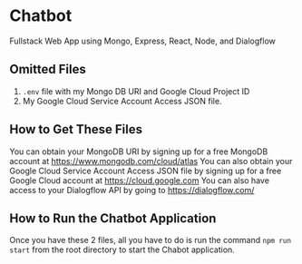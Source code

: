 # Chatbot

Fullstack Web App using Mongo, Express, React, Node, and Dialogflow

## Omitted Files ##
1. `.env` file with my Mongo DB URI and Google Cloud Project ID
2. My Google Cloud Service Account Access JSON file.

## How to Get These Files ##
You can obtain your MongoDB URI by signing up for a free MongoDB account at https://www.mongodb.com/cloud/atlas
You can also obtain your Google Cloud Service Account Access JSON file by signing up for a free Google Cloud account at https://cloud.google.com
You can also have access to your Dialogflow API by going to https://dialogflow.com/

## How to Run the Chatbot Application ##
Once you have these 2 files, all you have to do is run the command `npm run start` from the root directory to start the Chabot application.
